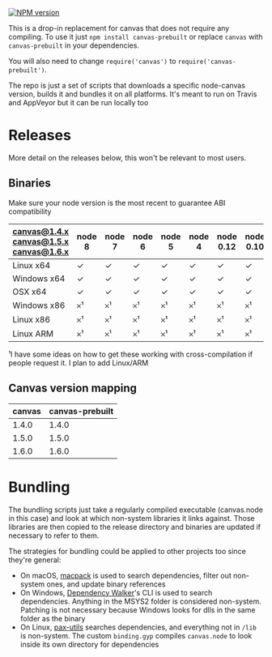 [![NPM version](https://badge.fury.io/js/canvas-prebuilt.svg)](http://badge.fury.io/js/canvas-prebuilt)

This is a drop-in replacement for canvas that does not require any compiling. To use it
just `npm install canvas-prebuilt` or replace `canvas` with `canvas-prebuilt` in your
dependencies.

You will also need to change `require('canvas')` to `require('canvas-prebuilt')`.

The repo is just a set of scripts that downloads a specific node-canvas version, builds it
and bundles it on all platforms. It's meant to run on Travis and AppVeyor but it can
be run locally too

# Releases

More detail on the releases below, this won't be relevant to most users.

## Binaries

Make sure your node version is the most recent to guarantee ABI compatibility

| canvas@1.4.x<br>canvas@1.5.x<br>canvas@1.6.x | node 8 | node 7 | node 6 | node 5 | node 4 | node 0.12 | node 0.10 |
| ------------------ | ------ | ------ | ------ | ------ | ------ | --------- | --------- |
| Linux x64          |   ✓    |   ✓    |   ✓    |   ✓    |    ✓   |    ✓      |     ✓     |
| Windows x64        |   ✓    |   ✓    |   ✓    |   ✓    |    ✓   |    ✓      |     ✓     |
| OSX x64            |   ✓    |   ✓    |   ✓    |   ✓    |    ✓   |    ✓      |     ✓     |
| Windows x86        |   𐄂¹   |   𐄂¹   |   𐄂¹   |   𐄂¹   |    𐄂¹  |    𐄂¹     |     𐄂¹    |
| Linux x86          |   𐄂¹   |   𐄂¹   |   𐄂¹   |   𐄂¹   |    𐄂¹  |    𐄂¹     |     𐄂¹    |
| Linux ARM          |   𐄂¹   |   𐄂¹   |   𐄂¹   |   𐄂¹   |    𐄂¹  |    𐄂¹     |     𐄂¹    |

¹I have some ideas on how to get these working with cross-compilation if people request it.
I plan to add Linux/ARM

## Canvas version mapping

| canvas | canvas-prebuilt |
| ------ | --------------- |
| 1.4.0  | 1.4.0           |
| 1.5.0  | 1.5.0           |
| 1.6.0  | 1.6.0           |

# Bundling

The bundling scripts just take a regularly compiled executable (canvas.node in this case)
and look at which non-system libraries it links against. Those libraries are then copied to the release
directory and binaries are updated if necessary to refer to them.

The strategies for bundling could be applied to other projects too since they're general:

* On macOS, [macpack](https://github.com/chearon/macpack) is used to search dependencies, filter out non-system ones, and update binary references
* On Windows, [Dependency Walker](http://www.dependencywalker.com)'s CLI is used to search dependencies. Anything in the MSYS2 folder is considered non-system. Patching is not necessary because Windows looks for dlls in the same folder as the binary
* On Linux, [pax-utils](https://wiki.gentoo.org/wiki/Hardened/PaX_Utilities) searches dependencies, and everything not in `/lib` is non-system. The custom `binding.gyp` compiles `canvas.node` to look inside its own directory for dependencies
